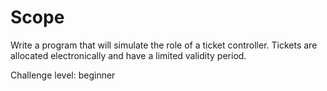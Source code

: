 # Scope
Write a program that will simulate the role of a ticket controller. Tickets are allocated electronically and have a limited validity period. <br/>

Challenge level: beginner
